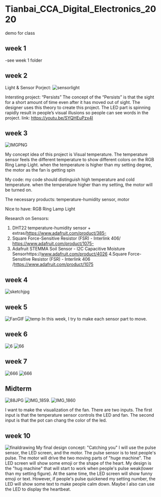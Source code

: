 # Tianbai_CCA_Digital_Electronics_2020
demo for class


## week 1
-see week 1 folder
## week 2
Light & Sensor Porject:
![sensorlight](https://github.com/Tianbaidun0-0/Tianbai_CCA_Digital_Electronics_2020/blob/master/sensorlight.GIF)

Intersting project:
“Persists”
The concept of the “Persists”  is that the sight for a short amount of time even after it has moved out of sight.  The designer uses this theory to create this project. The LED part is spinning rapidly result in people’s visual illusions so people can see words in the project. link: https://youtu.be/SYQHEuPzx4I

## week 3
![IMGPNG](https://github.com/Tianbaidun0-0/Tianbai_CCA_Digital_Electronics_2020/blob/master/image1/IMGPNG.PNG)


My concept idea of this project is Visual temperature. The temperature sensor feels the different temperature to show different colors on the RGB Ring Lamp Light. when the temperature is higher than my setting degree, the motor as the fan is getting spin

My code: my code should distinguish high temperature and cold temperature. when the temperature higher than my setting, the motor will be turned on.

The necessary products:  temperature-humidity sensor, motor

Nice to have: RGB Ring Lamp Light

Research on Sensors:
1. DHT22 temperature-humidity sensor + extras/https://www.adafruit.com/product/385- 
2. Square Force-Sensitive Resistor (FSR) - Interlink 406/ https://www.adafruit.com/product/1075-
3. Adafruit STEMMA Soil Sensor - I2C Capacitive Moisture Sensorhttps://www.adafruit.com/product/4026
4.Square Force-Sensitive Resistor (FSR) - Interlink 406 /https://www.adafruit.com/product/1075
## week 4
![sketchjpg](https://github.com/Tianbaidun0-0/Tianbai_CCA_Digital_Electronics_2020/blob/master/sketchjpg.jpg)

## week 5
![FanGIF](https://github.com/Tianbaidun0-0/Tianbai_CCA_Digital_Electronics_2020/blob/master/FanGIF.GIF)
![temp](https://github.com/Tianbaidun0-0/Tianbai_CCA_Digital_Electronics_2020/blob/master/temp.png)
In this week, I try to make each sensor part to move.
## week 6
![6](https://github.com/Tianbaidun0-0/Tianbai_CCA_Digital_Electronics_2020/blob/master/image1/2/6.png)
![66](https://github.com/Tianbaidun0-0/Tianbai_CCA_Digital_Electronics_2020/blob/master/image1/2/66.png)

## week 7
![666](https://github.com/Tianbaidun0-0/Tianbai_CCA_Digital_Electronics_2020/blob/master/image1/2/666.png)
![666](https://github.com/Tianbaidun0-0/Tianbai_CCA_Digital_Electronics_2020/blob/master/image1/2/666.png)

## Midterm
![88JPG](https://github.com/Tianbaidun0-0/Tianbai_CCA_Digital_Electronics_2020/blob/master/image1/2/88JPG.JPG)
![IMG_1859.](https://github.com/Tianbaidun0-0/Tianbai_CCA_Digital_Electronics_2020/blob/master/image1/IMG_1859.GIF)
![IMG_1860](https://github.com/Tianbaidun0-0/Tianbai_CCA_Digital_Electronics_2020/blob/master/image1/2/IMG_1860.GIF)

I want to make the visualization of the fan. There are two inputs. The first input is that the temperature sensor controls the LED and fan. The second input is that the pot can chang the color of the led.
## week 10 
![finaldrawing](https://github.com/Tianbaidun0-0/Tianbai_CCA_Digital_Electronics_2020/blob/master/image1/finaldrawing.JPG)
My final design concept: "Catching you" I will use the pulse sensor, the LED screen, and the motor. The pulse sensor is to test people's pulse. The motor will drive the two moving parts of "huge machine". The LED screen will show some emoji or the shape of the heart. My design is the "hug machine" that will start to work when people's pulse weak(lower than my setting figure). At the same time, the LED screen will show funny emoji or text. However, if people's pulse quickened my setting number, the LED will show some text to make people calm down. Maybe I also can use the LED to display the heartbeat.
 
